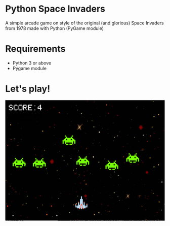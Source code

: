 # Python Space Invaders
A simple arcade game on style of the original (and glorious) Space Invaders from 1978 made with Python (PyGame module)

# Requirements
- Python 3 or above 
- Pygame module

# Let's play!

![Game Image1](/images/game1.PNG)
